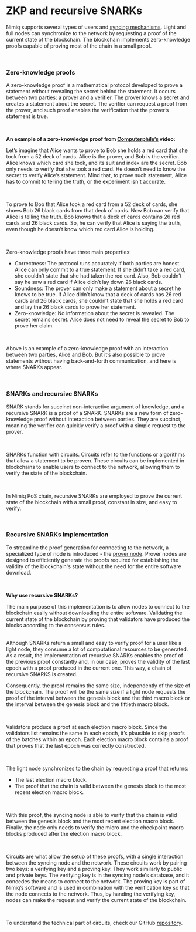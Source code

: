 # ZKP and recursive SNARKs

Nimiq supports several types of users and [syncing mechanisms](sync-protocol/nodes-and-sync.md). Light and full nodes can synchronize to the network by requesting a proof of the current state of the blockchain. The blockchain implements zero-knowledge proofs capable of proving most of the chain in a small proof.

<br/>

### Zero-knowledge proofs

A zero-knowledge proof is a mathematical protocol developed to prove a statement without revealing the secret behind the statement. It occurs between two parties: a prover and a verifier. The prover knows a secret and creates a statement about the secret. The verifier can request a proof from the prover, and such proof enables the verification that the prover’s statement is true.

<br/>

**An example of a zero-knowledge proof from [Computerphile’s](https://www.youtube.com/watch?v=HUs1bH85X9I) video:**

Let’s imagine that Alice wants to prove to Bob she holds a red card that she took from a 52 deck of cards. Alice is the prover, and Bob is the verifier. Alice knows which card she took, and its suit and index are the secret. Bob only needs to verify that she took a red card. He doesn’t need to know the secret to verify Alice’s statement. Mind that, to prove such statement, Alice has to commit to telling the truth, or the experiment isn't accurate.

<br/>

To prove to Bob that Alice took a red card from a 52 deck of cards, she shows Bob 26 black cards from that deck of cards. Now Bob can verify that Alice is telling the truth. Bob knows that a deck of cards contains 26 red cards and 26 black cards. So, he can verify that Alice is saying the truth, even though he doesn’t know which red card Alice is holding.

<br/>

Zero-knowledge proofs have three main properties:

- Correctness: The protocol runs accurately if both parties are honest. Alice can only commit to a true statement. If she didn’t take a red card, she couldn't state that she had taken the red card. Also, Bob couldn’t say he saw a red card if Alice didn’t lay down 26 black cards.
- Soundness: The prover can only make a statement about a secret he knows to be true. If Alice didn’t know that a deck of cards has 26 red cards and 26 black cards, she couldn’t state that she holds a red card and lay the 26 black cards to prove her statement.
- Zero-knowledge: No information about the secret is revealed. The secret remains secret. Alice does not need to reveal the secret to Bob to prove her claim.

<br/>

Above is an example of a zero-knowledge proof with an interaction between two parties, Alice and Bob. But it’s also possible to prove statements without having back-and-forth communication, and here is where SNARKs appear.

<br/>

### SNARKs and recursive SNARKs

SNARK stands for succinct non-interactive argument of knowledge, and a recursive SNARK is a proof of a SNARK. SNARKs are a new form of zero-knowledge proof without interaction between parties. They are succinct, meaning the verifier can quickly verify a proof with a simple request to the prover.

<br/>

SNARKs function with circuits. Circuits refer to the functions or algorithms that allow a statement to be proven. These circuits can be implemented in blockchains to enable users to connect to the network, allowing them to verify the state of the blockchain.

<br/>

In Nimiq PoS chain, recursive SNARKs are employed to prove the current state of the blockchain with a small proof, constant in size, and easy to verify.

<br/>

### Recursive SNARKs implementation

To streamline the proof generation for connecting to the network, a specialized type of node is introduced - the [prover node](prover-node.md). Prover nodes are designed to efficiently generate the proofs required for establishing the validity of the blockchain's state without the need for the entire software download.

<br/>

**Why use recursive SNARKs?**

The main purpose of this implementation is to allow nodes to connect to the blockchain easily without downloading the entire software. Validating the current state of the blockchain by proving that validators have produced the blocks according to the consensus rules.

<br/>
Although SNARKs return a small and easy to verify proof for a user like a light node, they consume a lot of computational resources to be generated. As a result, the implementation of recursive SNARKs enables the proof of the previous proof constantly and, in our case, proves the validity of the last epoch with a proof produced in the current one. This way, a chain of recursive SNARKS is created.

<br/>

Consequently, the proof remains the same size, independently of the size of the blockchain. The proof will be the same size if a light node requests the proof of the interval between the genesis block and the third macro block or the interval between the genesis block and the fiftieth macro block.

<br/>

Validators produce a proof at each election macro block. Since the validators list remains the same in each epoch, it’s plausible to skip proofs of the batches within an epoch. Each election macro block contains a proof that proves that the last epoch was correctly constructed.

<br/>

The light node synchronizes to the chain by requesting a proof that returns:

- The last election macro block.
- The proof that the chain is valid between the genesis block to the most recent election macro block.

<br/>

With this proof, the syncing node is able to verify that the chain is valid between the genesis block and the most recent election macro block. Finally, the node only needs to verify the micro and the checkpoint macro blocks produced after the election macro block.

<br/>

Circuits are what allow the setup of these proofs, with a single interaction between the syncing node and the network. These circuits work by pairing two keys: a verifying key and a proving key. They work similarly to public and private keys. The verifying key is in the syncing node's database, and it concedes the means to connect to the network. The proving key is part of Nimiq’s software and is used in combination with the verification key so that the node connects to the network. Thus, by handing the verifying key, nodes can make the request and verify the current state of the blockchain.

<br/>

To understand the technical part of circuits, check our GitHub [repository](https://github.com/nimiq/core-rs-albatross/tree/albatross/nano-zkp).
